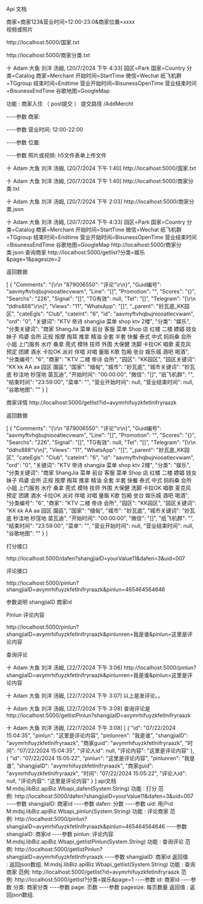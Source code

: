 Api 文档

商家=商家123&营业时间=12:00-23:0&商家位置=xxxx  
视频或照片




 http://localhost:5000/国家.txt

 http://localhost:5000/商家分类.txt

 
十 Adam 大鱼 刘洋 汤姆, [20/7/2024 下午 4:33]
园区=Park
国家=Country
分类=Catalog
商家=Merchant
开始时间=StartTime
微信=Wechat
纸飞机群=TGgroup
结束时间=Endtime
营业开始时间=BisunessOpenTime
营业结束时间=BisunessEndTime
谷歌地图=GoogleMap

 功能 : 商家入住 （ post提交 ） 提交路径 /AddMercht

----参数 商家:

----参数 营业时间: 12:00-22:00

----参数 位置:

----参数 照片或视频: h5文件表单上传文件

十 Adam 大鱼 刘洋 汤姆, [20/7/2024 下午 1:40]
http://localhost:5000/国家.txt

十 Adam 大鱼 刘洋 汤姆, [20/7/2024 下午 1:40]
http://localhost:5000/商家分类.txt

十 Adam 大鱼 刘洋 汤姆, [20/7/2024 下午 2:03]
http://localhost:5000/商家分类.json

十 Adam 大鱼 刘洋 汤姆, [20/7/2024 下午 4:33]
园区=Park
国家=Country
分类=Catalog
商家=Merchant
开始时间=StartTime
微信=Wechat
纸飞机群=TGgroup
结束时间=Endtime
营业开始时间=BisunessOpenTime
营业结束时间=BisunessEndTime
谷歌地图=GoogleMap
http://localhost:5000/商家分类.json
查询商家
 http://localhost:5000/getlist?分类=娱乐&page=1&pagesize=2

返回数据

[
  {
    "Comments": "{\r\n  \"879006550\": \"评论\"\r\n}",
    "Guid编号": "aavmyftvhqbujniooatlecvwam",
    "Line": "[]",
    "Promotion": "",
    "Scores": "{}",
    "Searchs": "226",
    "Signal": "[]",
    "TG有效": null,
    "Tel": "[]",
    "Telegram": "[\r\n  \"ddhs888\"\r\n]",
    "Views": "11",
    "WhatsApp": "[]",
    "_parent": "妙瓦底_KK园区",
    "cateEgls": "Club",
    "cateInt": "6",
    "id": "aavmyftvhqbujniooatlecvwam",
    "ord": "0",
    "关键词": "KTV 帝诗 shangjia 菜单 shop ktv 2楼",
    "分类": "娱乐",
    "分类关键词": "商家 ShangJia 菜单 前台 客服 菜单 Shop 店 红楼 二楼 嫖娼 妓女 妹子 鸡婆 会所 正规 按摩 掏耳 推拿 精油 全套 半套 快餐 泰式 中式 妈妈桑 会所 小姐 上门服务 水疗 桑拿 莞式 模特 技师 外围 大保健 洗脚 卡拉OK 唱歌 麦克风 预定 团建 酒水 卡拉OK 派对 伴唱 对唱 量贩 K歌 包厢 坐台 娱乐城 酒吧 喝酒",
    "分类编号": "6",
    "商家": "KTV 二楼 帝诗 会所",
    "园区": "KK园区",
    "园区关键词": "KK kk AA aa 园区 園區",
    "国家": "缅甸",
    "城市": "妙瓦底",
    "城市关键词": "妙瓦底 秒洼地 秒窪地 苗瓦迪",
    "开始时间": "00:00:00",
    "微信": "[]",
    "纸飞机群": "",
    "结束时间": "23:59:00",
    "菜单": "",
    "营业开始时间": null,
    "营业结束时间": null,
    "谷歌地图": ""
  }
]


商家详情
http://localhost:5000/getlist?id=avymrhifuyzkfetlnifryraazk

返回数据

[
  {
    "Comments": "{\r\n  \"879006550\": \"评论\"\r\n}",
    "Guid编号": "aavmyftvhqbujniooatlecvwam",
    "Line": "[]",
    "Promotion": "",
    "Scores": "{}",
    "Searchs": "226",
    "Signal": "[]",
    "TG有效": null,
    "Tel": "[]",
    "Telegram": "[\r\n  \"ddhs888\"\r\n]",
    "Views": "11",
    "WhatsApp": "[]",
    "_parent": "妙瓦底_KK园区",
    "cateEgls": "Club",
    "cateInt": "6",
    "id": "aavmyftvhqbujniooatlecvwam",
    "ord": "0",
    "关键词": "KTV 帝诗 shangjia 菜单 shop ktv 2楼",
    "分类": "娱乐",
    "分类关键词": "商家 ShangJia 菜单 前台 客服 菜单 Shop 店 红楼 二楼 嫖娼 妓女 妹子 鸡婆 会所 正规 按摩 掏耳 推拿 精油 全套 半套 快餐 泰式 中式 妈妈桑 会所 小姐 上门服务 水疗 桑拿 莞式 模特 技师 外围 大保健 洗脚 卡拉OK 唱歌 麦克风 预定 团建 酒水 卡拉OK 派对 伴唱 对唱 量贩 K歌 包厢 坐台 娱乐城 酒吧 喝酒",
    "分类编号": "6",
    "商家": "KTV 二楼 帝诗 会所",
    "园区": "KK园区",
    "园区关键词": "KK kk AA aa 园区 園區",
    "国家": "缅甸",
    "城市": "妙瓦底",
    "城市关键词": "妙瓦底 秒洼地 秒窪地 苗瓦迪",
    "开始时间": "00:00:00",
    "微信": "[]",
    "纸飞机群": "",
    "结束时间": "23:59:00",
    "菜单": "",
    "营业开始时间": null,
    "营业结束时间": null,
    "谷歌地图": ""
  }
]





打分接口

 http://localhost:5000/dafen?shangjiaID=yourValue11&dafen=3&uid=007

评论接口

http://localhost:5000/pinlun?shangjiaID=avymrhifuyzkfetlnifryraazk&pinlun=465464564646


参数说明  shangjiaID 商家id

Pinlun  评论内容

http://localhost:5000/pinlun?shangjiaID=avymrhifuyzkfetlnifryraazk&pinlunren=我是谁&pinlun=这里是评论内容

查询评论

十 Adam 大鱼 刘洋 汤姆, [22/7/2024 下午 3:06]
http://localhost:5000/pinlun?shangjiaID=avymrhifuyzkfetlnifryraazk&pinlunren=我是谁&pinlun=这里是评论内容

十 Adam 大鱼 刘洋 汤姆, [22/7/2024 下午 3:07]
以上是发评论。。

十 Adam 大鱼 刘洋 汤姆, [22/7/2024 下午 3:08]
查询评论是 http://localhost:5000/getlistPinlun?shangjiaID=avymrhifuyzkfetlnifryraazk

十 Adam 大鱼 刘洋 汤姆, [22/7/2024 下午 3:08]
[
  {
    "id": "07/22/2024 15:04:35",
    "pinlun": "这里是评论内容",
    "pinlunren": "我是谁",
    "shangjiaID": "avymrhifuyzkfetlnifryraazk",
    "商家guid": "avymrhifuyzkfetlnifryraazk",
    "时间": "07/22/2024 15:04:35",
    "评论人id": null,
    "评论内容": "这里是评论内容"
  },
  {
    "id": "07/22/2024 15:05:22",
    "pinlun": "这里是评论内容",
    "pinlunren": "我是谁",
    "shangjiaID": "avymrhifuyzkfetlnifryraazk",
    "商家guid": "avymrhifuyzkfetlnifryraazk",
    "时间": "07/22/2024 15:05:22",
    "评论人id": null,
    "评论内容": "这里是评论内容"
  }
]
api文档
M:mdsj.libBiz.apiBiz.Wbapi_dafen(System.String)
功能 : 打分
范例: http://localhost:5000/dafen?shangjiaID=yourValue11&dafen=3&uid=007
----参数 shangjiaID: 商家id
----参数 dafen: 分数
----参数 uid: 用户id
M:mdsj.libBiz.apiBiz.Wbapi_pinlun(System.String)
功能 : 评论商家
范例: http://localhost:5000/pinlun?shangjiaID=avymrhifuyzkfetlnifryraazk&pinlun=465464564646
----参数 shangjiaID: 商家id
----参数 pinlun: 评论内容
M:mdsj.libBiz.apiBiz.Wbapi_getlistPinlun(System.String)
功能 : 查询评论
范例: http://localhost:5000/getlistPinlun?shangjiaID=avymrhifuyzkfetlnifryraazk
----参数 shangjiaID: 商家id
返回值 : 返回json数组.
M:mdsj.libBiz.apiBiz.Wbapi_getlist(System.String)
功能 : 查询商家
范例: http://localhost:5000/getlist?id=avymrhifuyzkfetlnifryraazk
范例: http://localhost:5000/getlist?分类=娱乐&page=1
----参数 id: 商家id
----参数 分类: 商家分类
----参数 page: 页数
----参数 pagesize: 每页数量
返回值 : 返回json数组.

